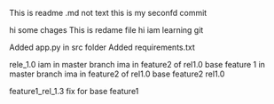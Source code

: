 This is readme .md not text
this is my seconfd commit

hi some chages
This is redame file
hi iam learning git

Added app.py in src folder
Added requirements.txt 

rele_1.0
iam in master branch
ima in feature2 of rel1.0
base feature 1 in master branch
ima in feature2 of rel1.0
base feature2 rel1.0

feature1_rel_1.3
fix for base feature1
